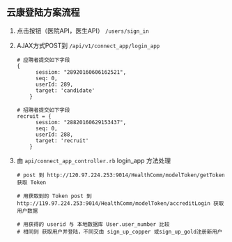 ## 云康登陆方案流程

1. 点击按钮（医院API，医生API） `/users/sign_in`

2. AJAX方式POST到 `/api/v1/connect_app/login_app`
    ```
    # 应聘者提交如下字段
    {
          session: "28920160606162521",
          seq: 0,
          userId: 289,
          target: 'candidate'
        }

    # 招聘者提交如下字段
    recruit = {
          session: "28820160629153437",
          seq: 0,
          userId: 288,
          target: 'recruit'
        }
    ```

3. 由 `api/connect_app_controller.rb` login_app 方法处理
    ```
    # post 到 http://120.97.224.253:9014/HealthComm/modelToken/getToken 获取 Token

    # 用获取到的 Token post 到 http://119.97.224.253:9014/HealthComm/modelToken/accreditLogin 获取用户数据

    # 用获得的 userid 与 本地数据库 User.user_number 比较
    # 相同则 获取用户并登陆，不同交由 sign_up_copper 或sign_up_gold注册新用户
    ```
